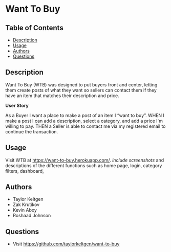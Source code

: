 # Want To Buy

  ## Table of Contents
  - [Description](#description)
  - [Usage](#usage)
  - [Authors](#authors)
  - [Questions](#questions)

  ## Description
  Want To Buy (WTB) was designed to put buyers front and center, letting them create posts of what they want so sellers can contact them if they have an item that matches their description and price.
  
  **User Story**

  As a Buyer I want a place to make a post of an item I “want to buy”. WHEN I make a post I can add a description, select a category, and add a price I'm willing to pay. THEN a Seller is able to contact me via my registered email to continue the transaction.

  ## Usage
  Visit WTB at https://want-to-buy.herokuapp.com/. *include screenshots* and descriptions of the different functions such as home page, login, category filters, dashboard, 
  
  ## Authors
  - Taylor Keltgen
  - Zak Krutikov
  - Kevin Aboy
  - Roshaad Johnson

  ## Questions
  - Visit https://github.com/taylorkeltgen/want-to-buy
  